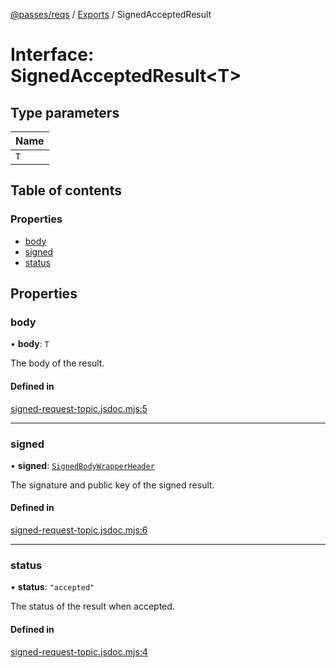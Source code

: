 [@passes/reqs](../README.md) / [Exports](../modules.md) / SignedAcceptedResult

# Interface: SignedAcceptedResult\<T\>

## Type parameters

| Name |
| :------ |
| `T` |

## Table of contents

### Properties

- [body](SignedAcceptedResult.md#body)
- [signed](SignedAcceptedResult.md#signed)
- [status](SignedAcceptedResult.md#status)

## Properties

### body

• **body**: `T`

The body of the result.

#### Defined in

[signed-request-topic.jsdoc.mjs:5](https://github.com/passes-org/passes/blob/0a98c6d/packages/reqs/src/signed-request-topic.jsdoc.mjs#L5)

___

### signed

• **signed**: [`SignedBodyWrapperHeader`](SignedBodyWrapperHeader.md)

The signature and public key of the signed result.

#### Defined in

[signed-request-topic.jsdoc.mjs:6](https://github.com/passes-org/passes/blob/0a98c6d/packages/reqs/src/signed-request-topic.jsdoc.mjs#L6)

___

### status

• **status**: ``"accepted"``

The status of the result when accepted.

#### Defined in

[signed-request-topic.jsdoc.mjs:4](https://github.com/passes-org/passes/blob/0a98c6d/packages/reqs/src/signed-request-topic.jsdoc.mjs#L4)
